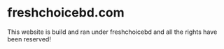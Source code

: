 # freshchoicebd.com
This website is build and ran under freshchoicebd and all the rights have been reserved!
